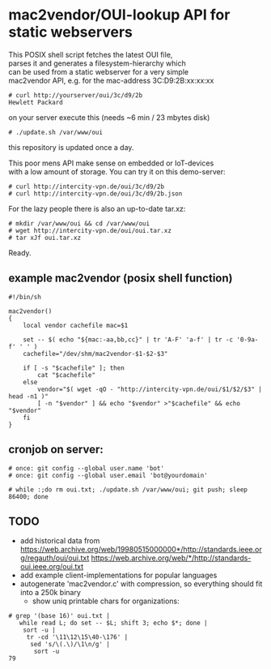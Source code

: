 mac2vendor/OUI-lookup API for static webservers
===============================================

This POSIX shell script fetches the latest OUI file,  
parses it and generates a filesystem-hierarchy which  
can be used from a static webserver for a very simple  
mac2vendor API, e.g. for the mac-address 3C:D9:2B:xx:xx:xx

    # curl http://yourserver/oui/3c/d9/2b
    Hewlett Packard

on your server execute this (needs ~6 min / 23 mbytes disk)

    # ./update.sh /var/www/oui

this repository is updated once a day.

This poor mens API make sense on embedded or IoT-devices  
with a low amount of storage. You can try it on this demo-server:

    # curl http://intercity-vpn.de/oui/3c/d9/2b
    # curl http://intercity-vpn.de/oui/3c/d9/2b.json

For the lazy people there is also an up-to-date tar.xz:

    # mkdir /var/www/oui && cd /var/www/oui
    # wget http://intercity-vpn.de/oui/oui.tar.xz
    # tar xJf oui.tar.xz

Ready.


example mac2vendor (posix shell function)
-----------------------------------------

```
#!/bin/sh

mac2vendor()
{
	local vendor cachefile mac=$1

	set -- $( echo "${mac:-aa,bb,cc}" | tr 'A-F' 'a-f' | tr -c '0-9a-f' ' ' )
	cachefile="/dev/shm/mac2vendor-$1-$2-$3"

	if [ -s "$cachefile" ]; then
		cat "$cachefile"
	else
		vendor="$( wget -qO - "http://intercity-vpn.de/oui/$1/$2/$3" | head -n1 )"
		[ -n "$vendor" ] && echo "$vendor" >"$cachefile" && echo "$vendor"
	fi
}

```

cronjob on server:
------------------

```
# once: git config --global user.name 'bot'
# once: git config --global user.email 'bot@yourdomain'
```
    # while :;do rm oui.txt; ./update.sh /var/www/oui; git push; sleep 86400; done

TODO
----

* add historical data from
  https://web.archive.org/web/19980515000000*/http://standards.ieee.org/regauth/oui/oui.txt
  https://web.archive.org/web/*/http://standards-oui.ieee.org/oui.txt
* add example client-implementations for popular languages
* autogenerate 'mac2vendor.c' with compression, so everything should fit into a 250k binary
  * show uniq printable chars for organizations:
```
# grep '(base 16)' oui.txt |
   while read L; do set -- $L; shift 3; echo $*; done |
    sort -u |
     tr -cd '\11\12\15\40-\176' |
      sed 's/\(.\)/\1\n/g' |
       sort -u
79
```
